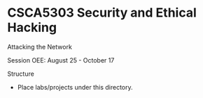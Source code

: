 # CSCA5303 Security and Ethical Hacking
Attacking the Network

Session
OEE: August 25 - October 17

Structure
- Place labs/projects under this directory.
